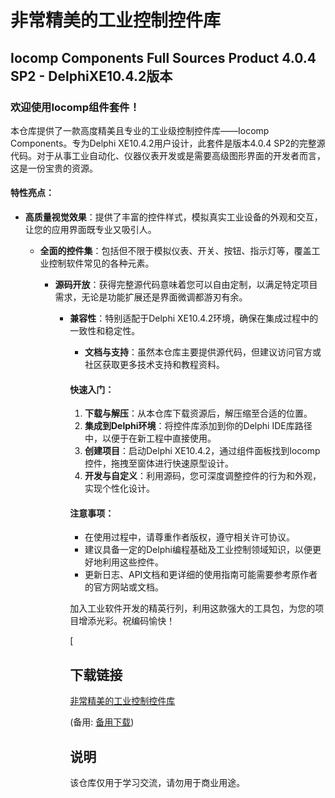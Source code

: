 # 非常精美的工业控制控件库

## Iocomp Components Full Sources Product 4.0.4 SP2 - DelphiXE10.4.2版本

### 欢迎使用Iocomp组件套件！

本仓库提供了一款高度精美且专业的工业级控制控件库——Iocomp Components。专为Delphi XE10.4.2用户设计，此套件是版本4.0.4 SP2的完整源代码。对于从事工业自动化、仪器仪表开发或是需要高级图形界面的开发者而言，这是一份宝贵的资源。

#### 特性亮点：

- **高质量视觉效果**：提供了丰富的控件样式，模拟真实工业设备的外观和交互，让您的应用界面既专业又吸引人。

  - **全面的控件集**：包括但不限于模拟仪表、开关、按钮、指示灯等，覆盖工业控制软件常见的各种元素。

    - **源码开放**：获得完整源代码意味着您可以自由定制，以满足特定项目需求，无论是功能扩展还是界面微调都游刃有余。

      - **兼容性**：特别适配于Delphi XE10.4.2环境，确保在集成过程中的一致性和稳定性。

        - **文档与支持**：虽然本仓库主要提供源代码，但建议访问官方或社区获取更多技术支持和教程资料。

        #### 快速入门：
        1. **下载与解压**：从本仓库下载资源后，解压缩至合适的位置。
        2. **集成到Delphi环境**：将控件库添加到你的Delphi IDE库路径中，以便于在新工程中直接使用。
        3. **创建项目**：启动Delphi XE10.4.2，通过组件面板找到Iocomp控件，拖拽至窗体进行快速原型设计。
        4. **开发与自定义**：利用源码，您可深度调整控件的行为和外观，实现个性化设计。

        #### 注意事项：
        - 在使用过程中，请尊重作者版权，遵守相关许可协议。
        - 建议具备一定的Delphi编程基础及工业控制领域知识，以便更好地利用这些控件。
        - 更新日志、API文档和更详细的使用指南可能需要参考原作者的官方网站或文档。

        加入工业软件开发的精英行列，利用这款强大的工具包，为您的项目增添光彩。祝编码愉快！

        [

        ## 下载链接
        [非常精美的工业控制控件库](https://pan.quark.cn/s/6b14611074be) 

        (备用: [备用下载](https://pan.baidu.com/s/1MV8P6vtgdWM7hHyZCBhARg?pwd=1234))

        ## 说明

        该仓库仅用于学习交流，请勿用于商业用途。
